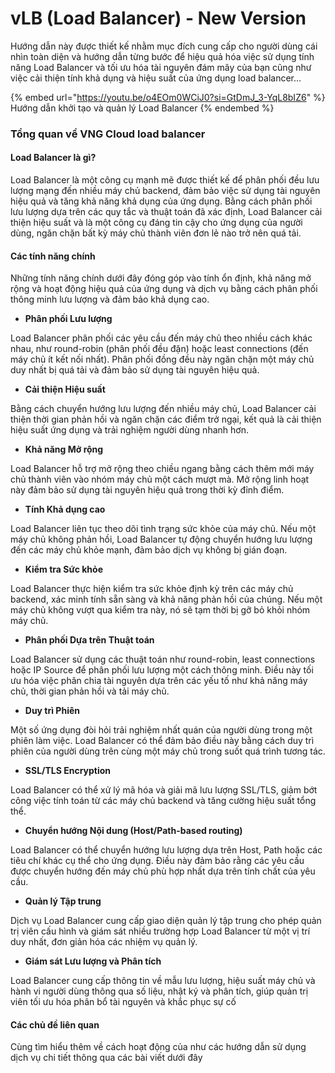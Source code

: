 # vLB (Load Balancer) - New Version



Hướng dẫn này được thiết kế nhằm mục đích cung cấp cho người dùng cái nhìn toàn diện và hướng dẫn từng bước để hiệu quả hóa việc sử dụng tính năng Load Balancer và tối ưu hóa tài nguyên đám mây của bạn cũng như việc cải thiện tính khả dụng và hiệu suất của ứng dụng load balancer...



{% embed url="https://youtu.be/o4EOm0WCiJ0?si=GtDmJ_3-YqL8bIZ6" %}
Hướng dẫn khởi tạo và quản lý Load Balancer
{% endembed %}

### Tổng quan về VNG Cloud load balancer <a href="#vlb-loadbalancer-newversion-tongquanvevngcloudloadbalancer" id="vlb-loadbalancer-newversion-tongquanvevngcloudloadbalancer"></a>

#### Load Balancer là gì? <a href="#vlb-loadbalancer-newversion-loadbalancerlagi" id="vlb-loadbalancer-newversion-loadbalancerlagi"></a>

Load Balancer là một công cụ mạnh mẽ được thiết kế để phân phối đều lưu lượng mạng đến nhiều máy chủ backend, đảm bảo việc sử dụng tài nguyên hiệu quả và tăng khả năng khả dụng của ứng dụng. Bằng cách phân phối lưu lượng dựa trên các quy tắc và thuật toán đã xác định, Load Balancer cải thiện hiệu suất và là một công cụ đáng tin cậy cho ứng dụng của người dùng, ngăn chặn bất kỳ máy chủ thành viên đơn lẻ nào trở nên quá tải.

#### Các tính năng chính <a href="#vlb-loadbalancer-newversion-cactinhnangchinh" id="vlb-loadbalancer-newversion-cactinhnangchinh"></a>

Những tính năng chính dưới đây đóng góp vào tính ổn định, khả năng mở rộng và hoạt động hiệu quả của ứng dụng và dịch vụ bằng cách phân phối thông minh lưu lượng và đảm bảo khả dụng cao.

* **Phân phối Lưu lượng**

Load Balancer phân phối các yêu cầu đến máy chủ theo nhiều cách khác nhau, như round-robin (phân phối đều đặn) hoặc least connections (đến máy chủ ít kết nối nhất). Phân phối đồng đều này ngăn chặn một máy chủ duy nhất bị quá tải và đảm bảo sử dụng tài nguyên hiệu quả.

* **Cải thiện Hiệu suất**

Bằng cách chuyển hướng lưu lượng đến nhiều máy chủ, Load Balancer cải thiện thời gian phản hồi và ngăn chặn các điểm trở ngại, kết quả là cải thiện hiệu suất ứng dụng và trải nghiệm người dùng nhanh hơn.

* **Khả năng Mở rộng**

Load Balancer hỗ trợ mở rộng theo chiều ngang bằng cách thêm mới máy chủ thành viên vào nhóm máy chủ một cách mượt mà. Mở rộng linh hoạt này đảm bảo sử dụng tài nguyên hiệu quả trong thời kỳ đỉnh điểm.

* **Tính Khả dụng cao**

Load Balancer liên tục theo dõi tình trạng sức khỏe của máy chủ. Nếu một máy chủ không phản hồi, Load Balancer tự động chuyển hướng lưu lượng đến các máy chủ khỏe mạnh, đảm bảo dịch vụ không bị gián đoạn.

* **Kiểm tra Sức khỏe**

Load Balancer thực hiện kiểm tra sức khỏe định kỳ trên các máy chủ backend, xác minh tính sẵn sàng và khả năng phản hồi của chúng. Nếu một máy chủ không vượt qua kiểm tra này, nó sẽ tạm thời bị gỡ bỏ khỏi nhóm máy chủ.

* **Phân phối Dựa trên Thuật toán**

Load Balancer sử dụng các thuật toán như round-robin, least connections hoặc IP Source để phân phối lưu lượng một cách thông minh. Điều này tối ưu hóa việc phân chia tài nguyên dựa trên các yếu tố như khả năng máy chủ, thời gian phản hồi và tải máy chủ.

* **Duy trì Phiên**

Một số ứng dụng đòi hỏi trải nghiệm nhất quán của người dùng trong một phiên làm việc. Load Balancer có thể đảm bảo điều này bằng cách duy trì phiên của người dùng trên cùng một máy chủ trong suốt quá trình tương tác.

* **SSL/TLS Encryption**

Load Balancer có thể xử lý mã hóa và giải mã lưu lượng SSL/TLS, giảm bớt công việc tính toán từ các máy chủ backend và tăng cường hiệu suất tổng thể.

* **Chuyển hướng Nội dung (Host/Path-based routing)**

Load Balancer có thể chuyển hướng lưu lượng dựa trên Host, Path hoặc các tiêu chí khác cụ thể cho ứng dụng. Điều này đảm bảo rằng các yêu cầu được chuyển hướng đến máy chủ phù hợp nhất dựa trên tính chất của yêu cầu.

* **Quản lý Tập trung**

Dịch vụ Load Balancer cung cấp giao diện quản lý tập trung cho phép quản trị viên cấu hình và giám sát nhiều trường hợp Load Balancer từ một vị trí duy nhất, đơn giản hóa các nhiệm vụ quản lý.

* **Giám sát Lưu lượng và Phân tích**

Load Balancer cung cấp thông tin về mẫu lưu lượng, hiệu suất máy chủ và hành vi người dùng thông qua số liệu, nhật ký và phân tích, giúp quản trị viên tối ưu hóa phân bổ tài nguyên và khắc phục sự cố

#### Các chủ đề liên quan <a href="#vlb-loadbalancer-newversion-cacchudelienquan" id="vlb-loadbalancer-newversion-cacchudelienquan"></a>

Cùng tìm hiểu thêm về cách hoạt động của như các hướng dẫn sử dụng dịch vụ chi tiết thông qua các bài viết dưới đây


